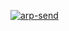 [![arp-send](https://img.youtube.com/vi/lrzMcytzVpk/0.jpg)](https://www.youtube.com/watch?v=lrzMcytzVpk)

